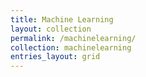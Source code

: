 ```yaml
---
title: Machine Learning
layout: collection
permalink: /machinelearning/
collection: machinelearning
entries_layout: grid
---
```

